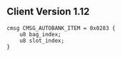 ## Client Version 1.12

```rust,ignore
cmsg CMSG_AUTOBANK_ITEM = 0x0283 {
    u8 bag_index;    
    u8 slot_index;    
}

```
